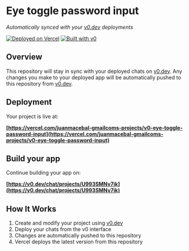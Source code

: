 # Eye toggle password input

*Automatically synced with your [v0.dev](https://v0.dev) deployments*

[![Deployed on Vercel](https://img.shields.io/badge/Deployed%20on-Vercel-black?style=for-the-badge&logo=vercel)](https://vercel.com/juanmacebal-gmailcoms-projects/v0-eye-toggle-password-input)
[![Built with v0](https://img.shields.io/badge/Built%20with-v0.dev-black?style=for-the-badge)](https://v0.dev/chat/projects/U993SMNv7ik)

## Overview

This repository will stay in sync with your deployed chats on [v0.dev](https://v0.dev).
Any changes you make to your deployed app will be automatically pushed to this repository from [v0.dev](https://v0.dev).

## Deployment

Your project is live at:

**[https://vercel.com/juanmacebal-gmailcoms-projects/v0-eye-toggle-password-input](https://vercel.com/juanmacebal-gmailcoms-projects/v0-eye-toggle-password-input)**

## Build your app

Continue building your app on:

**[https://v0.dev/chat/projects/U993SMNv7ik](https://v0.dev/chat/projects/U993SMNv7ik)**

## How It Works

1. Create and modify your project using [v0.dev](https://v0.dev)
2. Deploy your chats from the v0 interface
3. Changes are automatically pushed to this repository
4. Vercel deploys the latest version from this repository